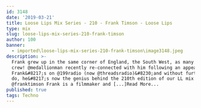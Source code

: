 ```yaml
---
id: 3148
date: '2019-03-21'
title: Loose Lips Mix Series - 210 - Frank Timson - Loose Lips
type: mix
slug: loose-lips-mix-series-210-frank-timson
author: 100
banner:
  - imported\loose-lips-mix-series-210-frank-timson\image3148.jpeg
description: >-
  Frank grew up in the same corner of England, the South West, as many of the LL
  crew! @medallionman recently re-connected with him following an appearance of
  Frank&#8217;s on @199radio (now @threadsradio)&#8230;and without further to
  do, he&#8217;s now the genius behind the 210th edition of our LL mix series!
  @franktimson Frank is a filmmaker and [...]Read More...
published: true
tags: Techno
---
```

